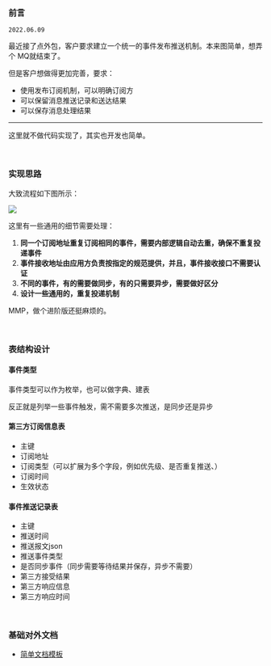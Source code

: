 ### 前言

`2022.06.09` 

最近接了点外包，客户要求建立一个统一的事件发布推送机制。本来图简单，想弄个 MQ就结束了。

但是客户想做得更加完善，要求：

- 使用发布订阅机制，可以明确订阅方
- 可以保留消息推送记录和送达结果
- 可以保存消息处理结果

----

这里就不做代码实现了，其实也开发也简单。

<br>

### 实现思路

大致流程如下图所示：

![](https://shiva.oss-cn-hangzhou.aliyuncs.com/picture-master/202204/image-20220609210513569.png)

这里有一些通用的细节需要处理：

1. **同一个订阅地址重复订阅相同的事件，需要内部逻辑自动去重，确保不重复投递事件**
2. **事件接收地址由应用方负责按指定的规范提供，并且，事件接收接口不需要认证**
3. **不同的事件，有的需要做同步，有的只需要异步，需要做好区分**
4. **设计一些通用的，重复投递机制**

MMP，做个进阶版还挺麻烦的。

<br>

### 表结构设计

#### 事件类型

事件类型可以作为枚举，也可以做字典、建表

反正就是列举一些事件触发，需不需要多次推送，是同步还是异步



#### 第三方订阅信息表

- 主键
- 订阅地址
- 订阅类型（可以扩展为多个字段，例如优先级、是否重复推送、）
- 订阅时间
- 生效状态



#### 事件推送记录表

- 主键
- 推送时间
- 推送报文json
- 推送事件类型
- 是否同步事件（同步需要等待结果并保存，异步不需要）
- 第三方接受结果
- 第三方响应信息
- 第三方响应时间









<br>

### 基础对外文档

- <a href="https://shiva.oss-cn-hangzhou.aliyuncs.com/data/XXXX%E7%B3%BB%E7%BB%9F%E5%8F%91%E5%B8%83%E8%AE%A2%E9%98%85%E6%9C%BA%E5%88%B6%E6%8E%A5%E5%8F%A3%E6%96%87%E6%A1%A3.docx" target="_blank">简单文档模板</a>

